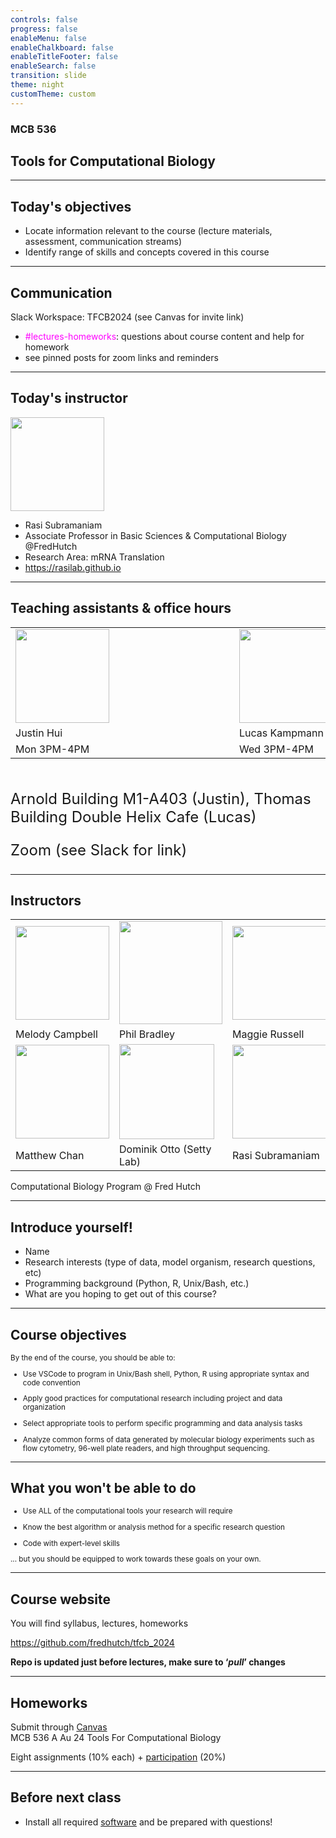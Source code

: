 ```yaml
---
controls: false
progress: false
enableMenu: false
enableChalkboard: false
enableTitleFooter: false
enableSearch: false
transition: slide
theme: night
customTheme: custom
---
```


### MCB 536

## Tools for Computational Biology

---

## Today's objectives


- Locate information relevant to the course (lecture materials, assessment, communication streams)
- Identify range of skills and concepts covered in this course

---

## Communication

Slack Workspace: TFCB2024 (see Canvas for invite link)

- <span style="color:magenta;">#lectures-homeworks</span>: questions about course content and help for homework
- see pinned posts for zoom links and reminders

---

## Today's instructor

<img src="./img/instructors/arvind-rasi-subramaniam.jpg" style="width:150px;"/>

- Rasi Subramaniam
- Associate Professor in Basic Sciences & Computational Biology @FredHutch
- Research Area: mRNA Translation
- https://rasilab.github.io

---

## Teaching assistants & office hours

<table>
<tr>
<td style="padding-right:200px;">
<img src="./img/instructors/justin-hui.jpg" style="width:150px;"/> 
</td>
<td>
<img src="./img/instructors/lucas-kampmann.jpg"  style="width:150px;"/> 
</td>
</tr>
<tr>
<td style="padding-right:200px;">
Justin Hui
</td>
<td> 
Lucas Kampmann
</td>
</tr>
<tr>
<td style="padding-right:200px;">
Mon 3PM-4PM
</td>
<td>Wed 3PM-4PM
</td>
</tr>
</table>

<div style="font-size:18pt;margin-top:50px;">
Arnold Building M1-A403 (Justin), Thomas Building Double Helix Cafe (Lucas)

Zoom (see Slack for link)
</div>



---

## Instructors

<table>
<tr>
<td>
<img src="./img/instructors/melody-campbell.png" style="width:150px;">
</td>
<td>
<img src="./img/instructors/philip-bradley.jpg" style="width:165px;">
</td>
<td>
<img src="./img/instructors/maggie-russell.jpeg" style="width:150px;">
</td>
</tr>
<tr>
<td>
Melody Campbell
</td>
<td>
Phil Bradley
</td>
<td>
Maggie Russell
</td>
</tr>
<tr>
<td>
<img src="./img/instructors/matthew-chan.jpg" style="width:150px;">
</td>
<td>
<img src="./img/instructors/dominik-otto.jpg" style="width:152px;">
</td>
<td>
<img src="./img/instructors/arvind-rasi-subramaniam.jpg" style="width:150px;">
</td>
</tr>
<tr>
<td>
Matthew Chan
</td>
<td>
Dominik Otto (Setty Lab)
</td>
<td>
Rasi Subramaniam
</td>
</tr>
</table>

Computational Biology Program @ Fred Hutch

---

## Introduce yourself!

- Name
- Research interests (type of data, model organism, research questions, etc)
- Programming background (Python, R, Unix/Bash, etc.)
- What are you hoping to get out of this course?

---

## Course objectives

<div style="font-size: smaller;">
By the end of the course, you should be able to:

- Use VSCode to program in Unix/Bash shell, Python, R using appropriate syntax and code convention

- Apply good practices for computational research including project and data organization

- Select appropriate tools to perform specific programming and data analysis tasks

- Analyze common forms of data generated by molecular biology experiments such as flow cytometry, 96-well plate readers, and high throughput sequencing.

</div>

---

## What you won't be able to do

<div style="font-size: smaller;">

- Use ALL of the computational tools your research will require

- Know the best algorithm or analysis method for a specific research question

- Code with expert-level skills

... but you should be equipped to work towards these goals on your own.

</div>

<!-- 
- Learn outside class. You will get most benefit if you spend time studying on your own on the internet.
- Learning curve will be steep. Your ability to do things will be limited for a while. This is quite normal.
- You are really learning a new language and also a new way of thinking about problems and solving them. So it will take time to get comfortable.
- Think of this class as a rapid tour through Africa or Europe or South America where everyone speaks a different language than you. You can appreciate what is there, but to be comfortable or get really good, you need to spend lot of time immersed in that culture. 
-->

---

## Course website

You will find syllabus, lectures, homeworks

https://github.com/fredhutch/tfcb_2024

**Repo is updated just before lectures, make sure to ‘*pull*’ changes**

---

## Homeworks

Submit through <a href="http://canvas.uw.edu/">Canvas</a>   
MCB 536 A Au 24
Tools For Computational Biology

<p>

Eight assignments (10% each) + [participation](https://github.com/FredHutch/tfcb_2022/blob/master/lectures/lecture01/participation_rubric.md) (20%)

---

## Before next class

- Install all required [software](https://github.com/FredHutch/tfcb_2022/blob/master/software/README.md) and be prepared with questions!
